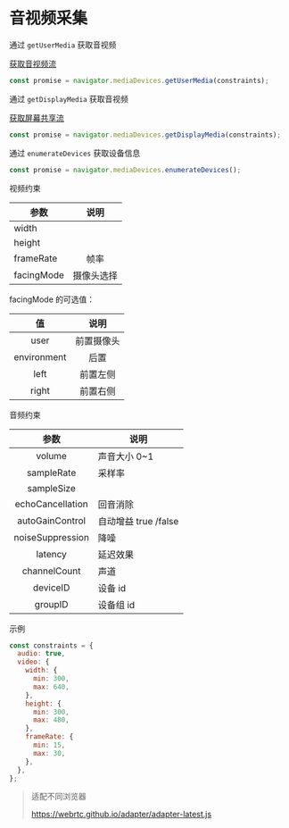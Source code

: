 # 音视频采集

通过 `getUserMedia` 获取音视频

[获取音视频流](./getUserStream.html)

```js
const promise = navigator.mediaDevices.getUserMedia(constraints);
```

通过 `getDisplayMedia` 获取音视频

[获取屏幕共享流](./getDisplayMedia.html)

```js
const promise = navigator.mediaDevices.getDisplayMedia(constraints);
```

通过 `enumerateDevices` 获取设备信息

```js
const promise = navigator.mediaDevices.enumerateDevices();
```

视频约束

| 参数       |    说明    |
| ---------- | :--------: |
| width      |            |
| height     |            |
| frameRate  |    帧率    |
| facingMode | 摄像头选择 |

facingMode 的可选值：

|     值      |    说明    |
| :---------: | :--------: |
|    user     | 前置摄像头 |
| environment |    后置    |
|    left     |  前置左侧  |
|    right    |  前置右侧  |

音频约束

|       参数       | 说明                 |
| :--------------: | -------------------- |
|      volume      | 声音大小 0~1         |
|    sampleRate    | 采样率               |
|    sampleSize    |
| echoCancellation | 回音消除             |
| autoGainControl  | 自动增益 true /false |
| noiseSuppression | 降噪                 |
|     latency      | 延迟效果             |
|   channelCount   | 声道                 |
|     deviceID     | 设备 id              |
|     groupID      | 设备组 id            |

示例

```js
const constraints = {
  audio: true,
  video: {
    width: {
      min: 300,
      max: 640,
    },
    height: {
      min: 300,
      max: 480,
    },
    frameRate: {
      min: 15,
      max: 30,
    },
  },
};
```

> 适配不同浏览器
>
> https://webrtc.github.io/adapter/adapter-latest.js
